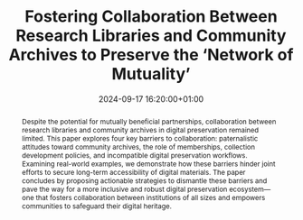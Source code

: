 ---
abstract: 'Despite the potential for mutually beneficial partnerships, collaboration
  between research libraries and community archives in digital preservation remained
  limited. This paper explores four key barriers to collaboration: paternalistic attitudes
  toward community archives, the role of memberships, collection development policies,
  and incompatible digital preservation workflows. Examining real-world examples,
  we demonstrate how these barriers hinder joint efforts to secure long-term accessibility
  of digital materials. The paper concludes by proposing actionable strategies to
  dismantle these barriers and pave the way for a more inclusive and robust digital
  preservation ecosystem—one that fosters collaboration between institutions of all
  sizes and empowers communities to safeguard their digital heritage.'
creators:
- Nathan Tallman
- Ruby Martinez
date: 2024-09-17 16:20:00+01:00
document_url: https://ipres2024.pubpub.org/pub/a2jrq8ho/download/pdf
grand_parent: iPRES
institutions: []
keywords:
- approaches to preservation
- start 2 preserve
landing_page_url: https://ipres2024.pubpub.org/pub/a2jrq8ho/
language: eng
layout: publication
license: Creative Commons Attribution Share-Alike 4.0 (CC-BY-SA-4.0)
notes_url: https://docs.google.com/document/d/1QaM-23veDJpSDV0c31avxpj7N9yzi82UpA5LXQjgyRM/edit#heading=h.aar4tupij1po
parent: iPRES 2024
publication_type: paper
size: null
slides_url: https://zenodo.org/records/13750977
source_name: iPRES
stream_url: https://www.archief.vlaanderen.be/archief/records/dossiers/5acb210228ce4315ae650812d056a482329eb83ed2dc42398a51505dc153be81/documents/32af20969ae4432e92ec34b4858d646eb0bc0e923d964404a63fd266c97ef4ee
title: Fostering Collaboration Between Research Libraries and Community Archives to
  Preserve the ‘Network of Mutuality’
year: 2024
---